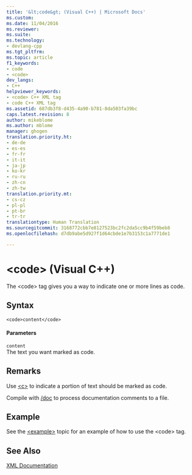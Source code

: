 ```yaml
---
title: '&lt;code&gt; (Visual C++) | Microsoft Docs'
ms.custom: 
ms.date: 11/04/2016
ms.reviewer: 
ms.suite: 
ms.technology:
- devlang-cpp
ms.tgt_pltfrm: 
ms.topic: article
f1_keywords:
- code
- <code>
dev_langs:
- C++
helpviewer_keywords:
- <code> C++ XML tag
- code C++ XML tag
ms.assetid: 687db3f8-d435-4a90-b781-8da503fa39bc
caps.latest.revision: 8
author: mikeblome
ms.author: mblome
manager: ghogen
translation.priority.ht:
- de-de
- es-es
- fr-fr
- it-it
- ja-jp
- ko-kr
- ru-ru
- zh-cn
- zh-tw
translation.priority.mt:
- cs-cz
- pl-pl
- pt-br
- tr-tr
translationtype: Human Translation
ms.sourcegitcommit: 3168772cbb7e8127523bc2fc2da5cc9b4f59beb8
ms.openlocfilehash: d7db9abe5d927f1d64cbde1e7b3153c1a7771de1

---
```

# &lt;code&gt; (Visual C++)
The \<code> tag gives you a way to indicate one or more lines as code.  
  
## Syntax  
  
```  
<code>content</code>  
```  
  
#### Parameters  
 `content`  
 The text you want marked as code.  
  
## Remarks  
 Use [\<c>](../ide/c-visual-cpp.md) to indicate a portion of text should be marked as code.  
  
 Compile with [/doc](../build/reference/doc-process-documentation-comments-c-cpp.md) to process documentation comments to a file.  
  
## Example  
 See the [\<example>](../ide/example-visual-cpp.md) topic for an example of how to use the \<code> tag.  
  
## See Also  
 [XML Documentation](../ide/xml-documentation-visual-cpp.md)


<!--HONumber=Jan17_HO2-->


